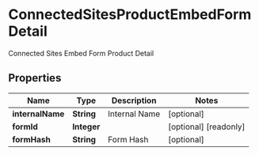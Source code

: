

# ConnectedSitesProductEmbedFormDetail

Connected Sites Embed Form Product Detail

## Properties

| Name | Type | Description | Notes |
|------------ | ------------- | ------------- | -------------|
|**internalName** | **String** | Internal Name |  [optional] |
|**formId** | **Integer** |  |  [optional] [readonly] |
|**formHash** | **String** | Form Hash |  [optional] |



